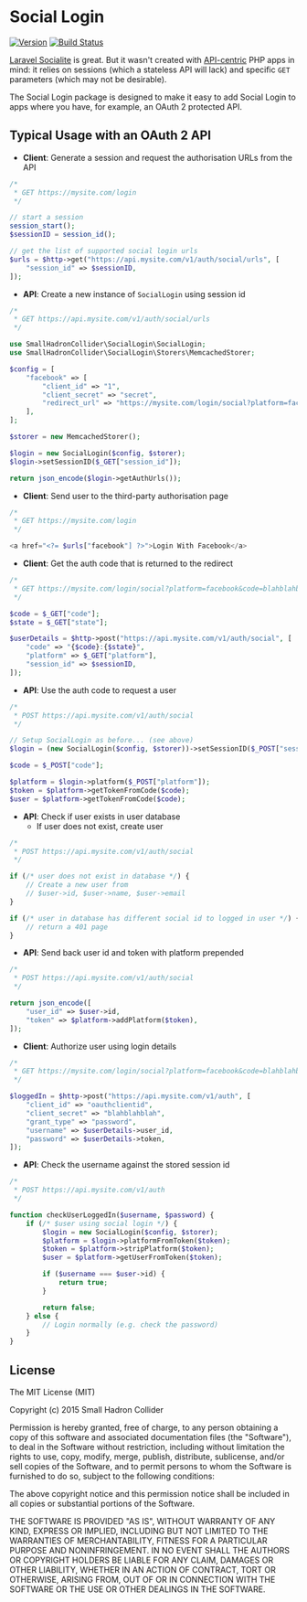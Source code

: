 # Social Login

[![Version](https://img.shields.io/packagist/v/smallhadroncollider/social-login.png?style=flat)](http://badge.fury.io/gh/smallhadroncollider%2Fsocial-login) [![Build Status](https://travis-ci.org/smallhadroncollider/social-login.svg)](https://travis-ci.org/smallhadroncollider/social-login)

[Laravel Socialite](https://github.com/laravel/socialite) is great. But it wasn't created with [API-centric](http://code.tutsplus.com/tutorials/creating-an-api-centric-web-application--net-23417) PHP apps in mind: it relies on sessions (which a stateless API will lack) and specific `GET` parameters (which may not be desirable).

The Social Login package is designed to make it easy to add Social Login to apps where you have, for example, an OAuth 2 protected API.


## Typical Usage with an OAuth 2 API

- **Client**: Generate a session and request the authorisation URLs from the API

```php
/*
 * GET https://mysite.com/login
 */

// start a session
session_start();
$sessionID = session_id();

// get the list of supported social login urls
$urls = $http->get("https://api.mysite.com/v1/auth/social/urls", [
    "session_id" => $sessionID,
]);
```

- **API**: Create a new instance of `SocialLogin` using session id

```php
/*
 * GET https://api.mysite.com/v1/auth/social/urls
 */

use SmallHadronCollider\SocialLogin\SocialLogin;
use SmallHadronCollider\SocialLogin\Storers\MemcachedStorer;

$config = [
    "facebook" => [
        "client_id" => "1",
        "client_secret" => "secret",
        "redirect_url" => "https://mysite.com/login/social?platform=facebook",
    ],
];

$storer = new MemcachedStorer();

$login = new SocialLogin($config, $storer);
$login->setSessionID($_GET["session_id"]);

return json_encode($login->getAuthUrls());
```

- **Client**: Send user to the third-party authorisation page

```php
/*
 * GET https://mysite.com/login
 */

<a href="<?= $urls["facebook"] ?>">Login With Facebook</a>
```

- **Client**: Get the auth code that is returned to the redirect

```php
/*
 * GET https://mysite.com/login/social?platform=facebook&code=blahblahblah&state=rhubarbrhubarb
 */

$code = $_GET["code"];
$state = $_GET["state"];

$userDetails = $http->post("https://api.mysite.com/v1/auth/social", [
    "code" => "{$code}:{$state}",
    "platform" => $_GET["platform"],
    "session_id" => $sessionID,
]);
```

- **API**: Use the auth code to request a user

```php
/*
 * POST https://api.mysite.com/v1/auth/social
 */

// Setup SocialLogin as before... (see above)
$login = (new SocialLogin($config, $storer))->setSessionID($_POST["session_id"]);

$code = $_POST["code"];

$platform = $login->platform($_POST["platform"]);
$token = $platform->getTokenFromCode($code);
$user = $platform->getTokenFromCode($code);
```

- **API**: Check if user exists in user database
    - If user does not exist, create user

```php
/*
 * POST https://api.mysite.com/v1/auth/social
 */

if (/* user does not exist in database */) {
    // Create a new user from
    // $user->id, $user->name, $user->email
}

if (/* user in database has different social id to logged in user */) {
    // return a 401 page
}
```

- **API**: Send back user id and token with platform prepended

```php
/*
 * POST https://api.mysite.com/v1/auth/social
 */

return json_encode([
    "user_id" => $user->id,
    "token" => $platform->addPlatform($token),
]);
```

- **Client**: Authorize user using login details

```php
/*
 * GET https://mysite.com/login/social?platform=facebook&code=blahblahblah&state=rhubarbrhubarb
 */

$loggedIn = $http->post("https://api.mysite.com/v1/auth", [
    "client_id" => "oauthclientid",
    "client_secret" => "blahblahblah",
    "grant_type" => "password",
    "username" => $userDetails->user_id,
    "password" => $userDetails->token,
]);
```

- **API**: Check the username against the stored session id

```php
/*
 * POST https://api.mysite.com/v1/auth
 */

function checkUserLoggedIn($username, $password) {
    if (/* $user using social login */) {
        $login = new SocialLogin($config, $storer);
        $platform = $login->platformFromToken($token);
        $token = $platform->stripPlatform($token);
        $user = $platform->getUserFromToken($token);

        if ($username === $user->id) {
            return true;
        }

        return false;
    } else {
        // Login normally (e.g. check the password)
    }
}
```

## License

The MIT License (MIT)

Copyright (c) 2015 Small Hadron Collider

Permission is hereby granted, free of charge, to any person obtaining a copy
of this software and associated documentation files (the "Software"), to deal
in the Software without restriction, including without limitation the rights
to use, copy, modify, merge, publish, distribute, sublicense, and/or sell
copies of the Software, and to permit persons to whom the Software is
furnished to do so, subject to the following conditions:

The above copyright notice and this permission notice shall be included in
all copies or substantial portions of the Software.

THE SOFTWARE IS PROVIDED "AS IS", WITHOUT WARRANTY OF ANY KIND, EXPRESS OR
IMPLIED, INCLUDING BUT NOT LIMITED TO THE WARRANTIES OF MERCHANTABILITY,
FITNESS FOR A PARTICULAR PURPOSE AND NONINFRINGEMENT. IN NO EVENT SHALL THE
AUTHORS OR COPYRIGHT HOLDERS BE LIABLE FOR ANY CLAIM, DAMAGES OR OTHER
LIABILITY, WHETHER IN AN ACTION OF CONTRACT, TORT OR OTHERWISE, ARISING FROM,
OUT OF OR IN CONNECTION WITH THE SOFTWARE OR THE USE OR OTHER DEALINGS IN
THE SOFTWARE.
